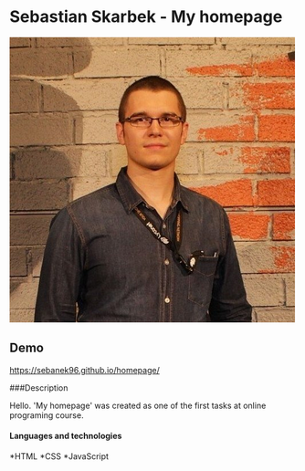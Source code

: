 # Sebastian Skarbek - My homepage

![Sebastian](images/Seba.jpg)

## Demo

https://sebanek96.github.io/homepage/

###Description

Hello. 'My homepage' was created as one of the first tasks at online programing course.

#### Languages and technologies

*HTML
*CSS
*JavaScript